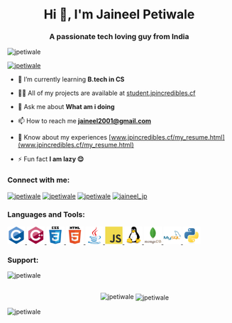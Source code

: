 <h1 align="center">Hi 👋, I'm Jaineel Petiwale</h1>
<h3 align="center">A passionate tech loving guy from India</h3>

<p align="left"> <img src="https://komarev.com/ghpvc/?username=jpetiwale&label=Profile%20views&color=0e75b6&style=flat" alt="jpetiwale" /> </p>

<p align="left"> <a href="https://twitter.com/jpetiwale" target="blank"><img src="https://img.shields.io/twitter/follow/jpetiwale?logo=twitter&style=for-the-badge" alt="jpetiwale" /></a> </p>

- 🌱 I’m currently learning **B.tech in CS**

- 👨‍💻 All of my projects are available at [student.jpincredibles.cf](student.jpincredibles.cf)

- 💬 Ask me about **What am i doing**

- 📫 How to reach me **jaineel2001@gmail.com**

- 📄 Know about my experiences [www.jpincredibles.cf/my_resume.html](www.jpincredibles.cf/my_resume.html)

- ⚡ Fun fact **I am lazy 😌**

<h3 align="left">Connect with me:</h3>
<p align="left">
<a href="https://twitter.com/jpetiwale" target="blank"><img align="center" src="https://raw.githubusercontent.com/rahuldkjain/github-profile-readme-generator/neutral-icons/src/images/icons/Social/twitter.svg" alt="jpetiwale" height="30" width="40" /></a>
<a href="https://linkedin.com/in/jpetiwale" target="blank"><img align="center" src="https://raw.githubusercontent.com/rahuldkjain/github-profile-readme-generator/neutral-icons/src/images/icons/Social/linked-in-alt.svg" alt="jpetiwale" height="30" width="40" /></a>
<a href="https://fb.com/jpetiwale" target="blank"><img align="center" src="https://raw.githubusercontent.com/rahuldkjain/github-profile-readme-generator/neutral-icons/src/images/icons/Social/facebook.svg" alt="jpetiwale" height="30" width="40" /></a>
<a href="https://instagram.com/jaineel_jp" target="blank"><img align="center" src="https://raw.githubusercontent.com/rahuldkjain/github-profile-readme-generator/neutral-icons/src/images/icons/Social/instagram.svg" alt="jaineel_jp" height="30" width="40" /></a>
</p>

<h3 align="left">Languages and Tools:</h3>
<p align="left"> <a href="https://www.cprogramming.com/" target="_blank"> <img src="https://raw.githubusercontent.com/devicons/devicon/master/icons/c/c-original.svg" alt="c" width="40" height="40"/> </a> <a href="https://www.w3schools.com/cpp/" target="_blank"> <img src="https://raw.githubusercontent.com/devicons/devicon/master/icons/cplusplus/cplusplus-original.svg" alt="cplusplus" width="40" height="40"/> </a> <a href="https://www.w3schools.com/css/" target="_blank"> <img src="https://raw.githubusercontent.com/devicons/devicon/master/icons/css3/css3-original-wordmark.svg" alt="css3" width="40" height="40"/> </a> <a href="https://www.w3.org/html/" target="_blank"> <img src="https://raw.githubusercontent.com/devicons/devicon/master/icons/html5/html5-original-wordmark.svg" alt="html5" width="40" height="40"/> </a> <a href="https://www.java.com" target="_blank"> <img src="https://raw.githubusercontent.com/devicons/devicon/master/icons/java/java-original.svg" alt="java" width="40" height="40"/> </a> <a href="https://developer.mozilla.org/en-US/docs/Web/JavaScript" target="_blank"> <img src="https://raw.githubusercontent.com/devicons/devicon/master/icons/javascript/javascript-original.svg" alt="javascript" width="40" height="40"/> </a> <a href="https://www.linux.org/" target="_blank"> <img src="https://raw.githubusercontent.com/devicons/devicon/master/icons/linux/linux-original.svg" alt="linux" width="40" height="40"/> </a> <a href="https://www.mongodb.com/" target="_blank"> <img src="https://raw.githubusercontent.com/devicons/devicon/master/icons/mongodb/mongodb-original-wordmark.svg" alt="mongodb" width="40" height="40"/> </a> <a href="https://www.mysql.com/" target="_blank"> <img src="https://raw.githubusercontent.com/devicons/devicon/master/icons/mysql/mysql-original-wordmark.svg" alt="mysql" width="40" height="40"/> </a> <a href="https://www.python.org" target="_blank"> <img src="https://raw.githubusercontent.com/devicons/devicon/master/icons/python/python-original.svg" alt="python" width="40" height="40"/> </a> </p>

<h3 align="left">Support:</h3>
<p><a href="https://www.buymeacoffee.com/jpetiwale"> <img align="left" src="https://cdn.buymeacoffee.com/buttons/v2/default-yellow.png" height="50" width="210" alt="jpetiwale" /></a></p><br><br>

<p><img align="left" src="https://github-readme-stats.vercel.app/api/top-langs?username=jpetiwale&show_icons=true&locale=en&layout=compact" alt="jpetiwale" /></p>

<p>&nbsp;<img align="center" src="https://github-readme-stats.vercel.app/api?username=jpetiwale&show_icons=true&locale=en" alt="jpetiwale" /></p>

<p><img align="center" src="https://github-readme-streak-stats.herokuapp.com/?user=jpetiwale&" alt="jpetiwale" /></p>
